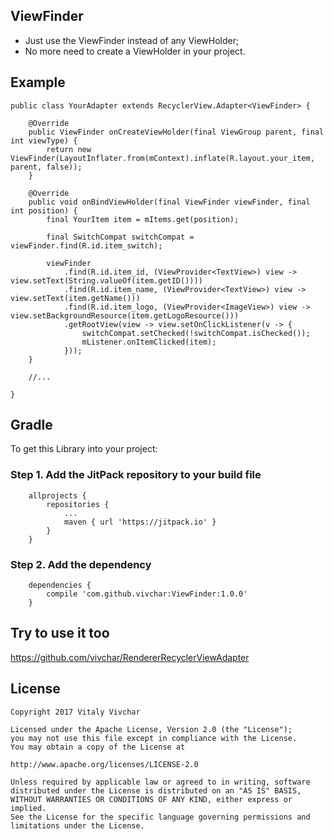 ## ViewFinder
* Just use the ViewFinder instead of any ViewHolder;
* No more need to create a ViewHolder in your project.

## Example 
```
public class YourAdapter extends RecyclerView.Adapter<ViewFinder> {

    @Override
    public ViewFinder onCreateViewHolder(final ViewGroup parent, final int viewType) {
        return new ViewFinder(LayoutInflater.from(mContext).inflate(R.layout.your_item, parent, false));
    }

    @Override
    public void onBindViewHolder(final ViewFinder viewFinder, final int position) {
        final YourItem item = mItems.get(position);

        final SwitchCompat switchCompat = viewFinder.find(R.id.item_switch);

        viewFinder
            .find(R.id.item_id, (ViewProvider<TextView>) view -> view.setText(String.valueOf(item.getID())))
            .find(R.id.item_name, (ViewProvider<TextView>) view -> view.setText(item.getName()))
            .find(R.id.item_logo, (ViewProvider<ImageView>) view -> view.setBackgroundResource(item.getLogoResource()))
            .getRootView(view -> view.setOnClickListener(v -> {
                switchCompat.setChecked(!switchCompat.isChecked());
                mListener.onItemClicked(item);
            }));
    }

    //...

}
```
## Gradle

To get this Library into your project:

### Step 1. Add the JitPack repository to your build file
```
    allprojects {
        repositories {
            ...
            maven { url 'https://jitpack.io' }
        }
    }
```
### Step 2. Add the dependency
```
    dependencies {
        compile 'com.github.vivchar:ViewFinder:1.0.0'
    }
```

## Try to use it too
https://github.com/vivchar/RendererRecyclerViewAdapter

## License

    Copyright 2017 Vitaly Vivchar

    Licensed under the Apache License, Version 2.0 (the "License");
    you may not use this file except in compliance with the License.
    You may obtain a copy of the License at

    http://www.apache.org/licenses/LICENSE-2.0

    Unless required by applicable law or agreed to in writing, software
    distributed under the License is distributed on an "AS IS" BASIS,
    WITHOUT WARRANTIES OR CONDITIONS OF ANY KIND, either express or implied.
    See the License for the specific language governing permissions and
    limitations under the License.
